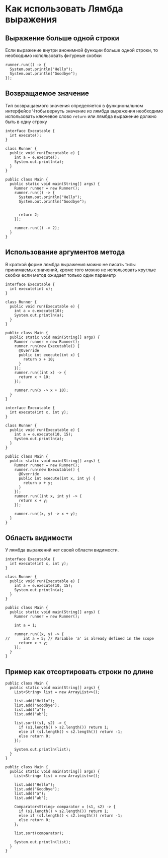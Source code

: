 # Как использовать Лямбда выражения

## Выражение больше одной строки

Если выражение внутри анонимной функции больше одной строки, то необходимо использовать фигурные скобки

```
runner.run(() -> {
  System.out.println("Hello");
  System.out.println("Goodbye");
});
```

## Возвращаемое значение

Тип возвращаемого значения определяется в функциональном интерфейсе
Чтобы вернуть значение из лямбда выражения необходимо использовать ключевое слово `return` или лямбда выражение должно быть в одну строку

```
interface Executable {
  int execute();
}

class Runner {
  public void run(Executable e) {
    int a = e.execute();
    System.out.println(a);
  }
}

public class Main {
  public static void main(String[] args) {
    Runner runner = new Runner();
    runner.run(() -> {
      System.out.println("Hello");
      System.out.println("Goodbye");


      return 2;
    });
    
    runner.run(() -> 2);
  }
}
```

## Использование аргументов метода

В краткой форме лямбда выражения можно не писать типы принимаемых значений, кроме того
можно не использовать круглые скобки если метод ожидает только один параметр

```
interface Executable {
  int execute(int x);
}

class Runner {
  public void run(Executable e) {
    int a = e.execute(10);
    System.out.println(a);
  }
}

public class Main {
  public static void main(String[] args) {
    Runner runner = new Runner();
    runner.run(new Executable() {
      @Override
      public int execute(int x) {
        return x + 10;
      }
    });
    runner.run((int x) -> {
      return x + 10;
    });

    runner.run(x -> x + 10);
  }
}
```

```
interface Executable {
  int execute(int x, int y);
}

class Runner {
  public void run(Executable e) {
    int a = e.execute(10, 15);
    System.out.println(a);
  }
}

public class Main {
  public static void main(String[] args) {
    Runner runner = new Runner();
    runner.run(new Executable() {
      @Override
      public int execute(int x, int y) {
        return x + y;
      }
    });
    runner.run((int x, int y) -> {
      return x + y;
    });

    runner.run((x, y) -> x + y);
  }
}
```

## Область видимости

У лямбда выражений нет своей области видимости. 

```
interface Executable {
  int execute(int x, int y);
}

class Runner {
  public void run(Executable e) {
    int a = e.execute(10, 15);
    System.out.println(a);
  }
}

public class Main {
  public static void main(String[] args) {
    Runner runner = new Runner();

    int a = 1;

    runner.run((x, y) -> {
//      int a = 5; // Variable 'a' is already defined in the scope
      return x + y;
    });
  }
}
```

## Пример как отсортировать строки по длине

```
public class Main {
  public static void main(String[] args) {
    List<String> list = new ArrayList<>();

    list.add("Hello");
    list.add("Goodbye");
    list.add("a");
    list.add("ab");

    list.sort((s1, s2) -> {
      if (s1.length() > s2.length()) return 1;
      else if (s1.length() < s2.length()) return -1;
      else return 0;
    });

    System.out.println(list);
  }
}
```

```
public class Main {
  public static void main(String[] args) {
    List<String> list = new ArrayList<>();

    list.add("Hello");
    list.add("Goodbye");
    list.add("a");
    list.add("ab");

    Comparator<String> comparator = (s1, s2) -> {
      if (s1.length() > s2.length()) return 1;
      else if (s1.length() < s2.length()) return -1;
      else return 0;
    };

    list.sort(comparator);

    System.out.println(list);
  }
}
```